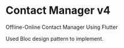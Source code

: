 # Contact Manager v4

Offline-Online Contact Manager Using Flutter
 
Used Bloc design pattern to implement.
